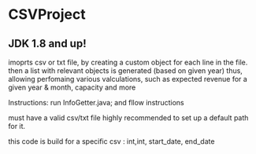 # CSVProject
## JDK 1.8 and up!

imoprts csv or txt file, 
by creating a custom object for each line in the file.
then a list with relevant objects is generated (based on given year)
thus, allowing perfomaing various valculations,
such as expected revenue for a given year & month, capacity and more

Instructions:
  run InfoGetter.java;
 and fllow instructions
 
 must have a valid csv/txt file
 highly recommended to set up a default path for it.
 
 this code is build for a specific csv : int,int, start_date, end_date
